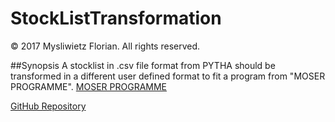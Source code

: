 # StockListTransformation
&copy; 2017 Mysliwietz Florian. All rights reserved.

##Synopsis
A stocklist in .csv file format from PYTHA should be transformed in a different user defined format to fit a program from "MOSER PROGRAMME".
[MOSER PROGRAMME](https://www.optmos.at/)

[GitHub Repository](https://github.com/mysliwietzflorian/StockListTransformation)
